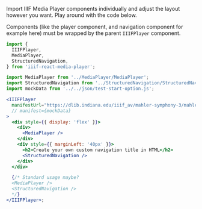 Import IIIF Media Player components individually and adjust the layout however you want. Play around with the code below.

Components (like the player component, and navigation component for example here) must be wrapped by the parent `IIIFPlayer` component.

```js static
import {
  IIIFPlayer,
  MediaPlayer,
  StructuredNavigation,
} from 'iiif-react-media-player';
```

```jsx padded
import MediaPlayer from '../MediaPlayer/MediaPlayer';
import StructuredNavigation from '../StructuredNavigation/StructuredNavigation';
import mockData from '../../json/test-start-option.js';

<IIIFPlayer
  manifestUrl="https://dlib.indiana.edu/iiif_av/mahler-symphony-3/mahler-symphony-3.json"
  // manifest={mockData}
>
  <div style={{ display: 'flex' }}>
    <div>
      <MediaPlayer />
    </div>
    <div style={{ marginLeft: '40px' }}>
      <h2>Create your own custom navigation title in HTML</h2>
      <StructuredNavigation />
    </div>
  </div>

  {/* Standard usage maybe?
  <MediaPlayer />
  <StructuredNavigation />
  */}
</IIIFPlayer>;
```
